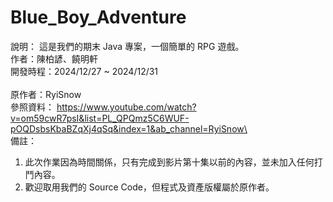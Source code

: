 # Blue_Boy_Adventure

說明： 這是我們的期末 Java 專案，一個簡單的 RPG 遊戲。\
作者：陳柏諺、饒明軒\
開發時程：2024/12/27 ~ 2024/12/31\
<br>
原作者：RyiSnow\
參照資料： https://www.youtube.com/watch?v=om59cwR7psI&list=PL_QPQmz5C6WUF-pOQDsbsKbaBZqXj4qSq&index=1&ab_channel=RyiSnow\
<br>
備註：
1. 此次作業因為時間關係，只有完成到影片第十集以前的內容，並未加入任何打鬥內容。
2. 歡迎取用我們的 Source Code，但程式及資產版權屬於原作者。

